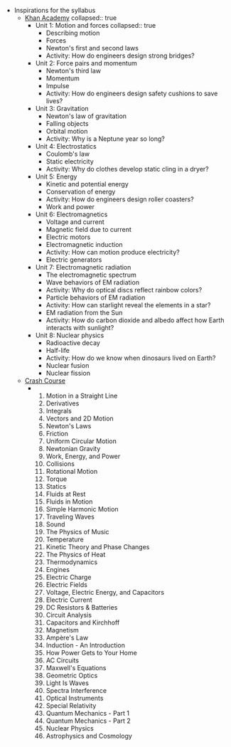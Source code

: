 - Inspirations for the syllabus
	- [Khan Academy](https://www.khanacademy.org/science/highschool-physics)
	  collapsed:: true
		- Unit 1: Motion and forces
		  collapsed:: true
			- Describing motion
			- Forces
			- Newton's first and second laws
			- Activity: How do engineers design strong bridges?
		- Unit 2: Force pairs and momentum
			- Newton's third law
			- Momentum
			- Impulse
			- Activity: How do engineers design safety cushions to save lives?
		- Unit 3: Gravitation
			- Newton's law of gravitation
			- Falling objects
			- Orbital motion
			- Activity: Why is a Neptune year so long?
		- Unit 4: Electrostatics
			- Coulomb's law
			- Static electricity
			- Activity: Why do clothes develop static cling in a dryer?
		- Unit 5: Energy
			- Kinetic and potential energy
			- Conservation of energy
			- Activity: How do engineers design roller coasters?
			- Work and power
		- Unit 6: Electromagnetics
			- Voltage and current
			- Magnetic field due to current
			- Electric motors
			- Electromagnetic induction
			- Activity: How can motion produce electricity?
			- Electric generators
		- Unit 7: Electromagnetic radiation
			- The electromagnetic spectrum
			- Wave behaviors of EM radiation
			- Activity: Why do optical discs reflect rainbow colors?
			- Particle behaviors of EM radiation
			- Activity: How can starlight reveal the elements in a star?
			- EM radiation from the Sun
			- Activity: How do carbon dioxide and albedo affect how Earth interacts with sunlight?
		- Unit 8: Nuclear physics
			- Radioactive decay
			- Half-life
			- Activity: How do we know when dinosaurs lived on Earth?
			- Nuclear fusion
			- Nuclear fission
	- [Crash Course](https://www.youtube.com/playlist?list=PL8dPuuaLjXtN0ge7yDk_UA0ldZJdhwkoV)
		- 1. Motion in a Straight Line
		  1. Derivatives
		  1. Integrals
		  1. Vectors and 2D Motion
		  1. Newton's Laws
		  1. Friction
		  1. Uniform Circular Motion
		  1. Newtonian Gravity
		  1. Work, Energy, and Power
		  1. Collisions
		  1. Rotational Motion
		  1. Torque
		  1. Statics
		  1. Fluids at Rest
		  1. Fluids in Motion
		  1. Simple Harmonic Motion
		  1. Traveling Waves
		  1. Sound
		  1. The Physics of Music
		  1. Temperature
		  1. Kinetic Theory and Phase Changes
		  1. The Physics of Heat
		  1. Thermodynamics
		  1. Engines
		  1. Electric Charge
		  1. Electric Fields
		  1. Voltage, Electric Energy, and Capacitors
		  1. Electric Current
		  1. DC Resistors & Batteries
		  1. Circuit Analysis
		  1. Capacitors and Kirchhoff
		  1. Magnetism
		  1. Ampère's Law
		  1. Induction - An Introduction
		  1. How Power Gets to Your Home
		  1. AC Circuits
		  1. Maxwell's Equations
		  1. Geometric Optics
		  1. Light Is Waves
		  1. Spectra Interference
		  1. Optical Instruments
		  1. Special Relativity
		  1. Quantum Mechanics - Part 1
		  1. Quantum Mechanics - Part 2
		  1. Nuclear Physics
		  1. Astrophysics and Cosmology
